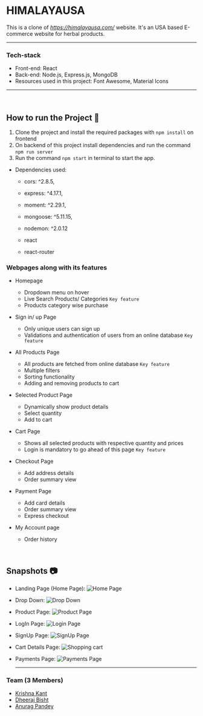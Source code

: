 # HIMALAYAUSA

This is a clone of *https://himalayausa.com/* website. It's an USA based E-commerce website for herbal products.

<hr/>

### Tech-stack

- Front-end: React <br/>
- Back-end: Node.js, Express.js, MongoDB <br/>
- Resources used in this project: Font Awesome, Material Icons <br/>




<hr/>

<br>

## How to run the Project 🤖

1) Clone the project and install the required packages with `npm install` on frontend
2) On backend of this project install dependencies and run the command `npm run server`
3) Run the command `npm start` in terminal to start the app.

- Dependencies used:
    - cors: ^2.8.5,
    - express: ^4.17.1,
    - moment: ^2.29.1,
    - mongoose: ^5.11.15,
    - nodemon: ^2.0.12
    
    - react
    - react-router

### Webpages along with its features

- Homepage
  - Dropdown menu on hover
  - Live Search Products/ Categories ```Key feature```
  - Products category wise purchase
  
  
- Sign in/ up Page
  - Only unique users can sign up
  - Validations and authentication of users from an online database ```Key feature```


- All Products Page
  - All products are fetched from online database ```Key feature```
  - Multiple filters
  - Sorting functionality
  - Adding and removing products to cart

- Selected Product Page
  - Dynamically show product details
  - Select quantity
  - Add to cart

- Cart Page
  - Shows all selected products with respective quantity and prices
  - Login is mandatory to go ahead of this page ```Key feature```


- Checkout Page 
  - Add address details
  - Order summary view

- Payment Page
  - Add card details
  - Order summary view
  - Express checkout

- My Account page
  - Order history
<br>

## Snapshots 📷

- Landing Page (Home Page):
![Home Page](https://github.com/dheerajbisht362/HimalayaUsaFrontEnd/blob/master/frontend/public/hero.jpg)

- Drop Down:
![Drop Down](https://github.com/dheerajbisht362/HimalayaUsaFrontEnd/blob/master/frontend/public/dropdown.png)

- Product Page:
![Product Page](https://github.com/dheerajbisht362/HimalayaUsaFrontEnd/blob/master/frontend/public/products.png)

- LogIn Page:
![Login Page](https://github.com/dheerajbisht362/HimalayaUsaFrontEnd/blob/master/frontend/public/login.png)

- SignUp Page:
![SignUp Page](https://github.com/dheerajbisht362/HimalayaUsaFrontEnd/blob/master/frontend/public/signin.png)

- Cart Details Page:
![Shopping cart](https://github.com/dheerajbisht362/HimalayaUsaFrontEnd/blob/master/frontend/public.cart.png)

- Payments Page:
![Payments Page](https://github.com/dheerajbisht362/HimalayaUsaFrontEnd/blob/master/frontend/public/payment.png)


  <hr/>

### Team (3 Members)

- [Krishna Kant](https://github.com/kkm980)
- [Dheeraj Bisht](https://github.com/dheerajbisht362)
- [Anurag Pandey](https://github.com/anurag99x)


